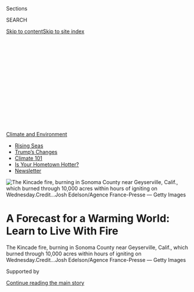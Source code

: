 <div id="app">

<div>

<div>

<div>

<div class="NYTAppHideMasthead css-ikk3s8 e1suatyy0">

<div class="section css-133zg39 e1suatyy2">

<div class="css-eph4ug er09x8g0">

<div class="css-6n7j50">

</div>

<span class="css-1dv1kvn">Sections</span>

<div class="css-10488qs">

<span class="css-1dv1kvn">SEARCH</span>

</div>

[Skip to content](#site-content)[Skip to site
index](#site-index)

</div>

<div class="css-10698na e1huz5gh0">

</div>

</div>

</div>

</div>

<div data-aria-hidden="false">

<div id="site-content" data-role="main">

<div>

<div class="css-1aor85t" style="opacity:0.000000001;z-index:-1;visibility:hidden">

<div class="css-1hqnpie">

<div class="css-epjblv">

<span class="css-17xtcya">[Climate](/section/climate)</span><span class="css-x15j1o">|</span><span class="css-fwqvlz">A
Forecast for a Warming World: Learn to Live With
Fire</span>

</div>

<div class="css-k008qs">

<div class="css-1iwv8en">

<span class="css-18z7m18"></span>

<div>

</div>

</div>

<span class="css-1n6z4y">https://nyti.ms/2BGMPNH</span>

<div class="css-1705lsu">

<div class="css-4xjgmj">

<div class="css-4skfbu" data-role="toolbar" data-aria-label="Social Media Share buttons, Save button, and Comments Panel with current comment count" data-testid="share-tools">

  - 
  - 
  - 
  - 
    
    <div class="css-6n7j50">
    
    </div>

  - 
  - 

</div>

</div>

</div>

</div>

</div>

</div>

<div id="NYT_TOP_BANNER_REGION" class="css-11qgg8s">

<div>

<div id="styln-prism-menu-1591906231550" class="section interactive-content interactive-size-medium css-1du2ztb">

<div class="css-17ih8de interactive-body">

<div id="scroll-container" class="css-1gj85ro">

[<span class="styln-title-wrap"><span class="css-1pje3qr">Climate
and</span><span class="css-1pje3qr">
Environment</span></span>](https://www.nytimes.com/section/climate?action=click&pgtype=Article&state=default&region=TOP_BANNER&context=storylines_menu)

  - [Rising
    Seas](https://www.nytimes.com/2020/07/30/climate/sea-level-inland-floods.html?action=click&pgtype=Article&state=default&region=TOP_BANNER&context=storylines_menu)
  - [Trump’s
    Changes](https://www.nytimes.com/interactive/2020/climate/trump-environment-rollbacks.html?action=click&pgtype=Article&state=default&region=TOP_BANNER&context=storylines_menu)
  - [Climate 101](https://www.nytimes.com/interactive/2020/04/19/climate/climate-crash-course-1.html?action=click&pgtype=Article&state=default&region=TOP_BANNER&context=storylines_menu)
  - [Is Your Hometown
    Hotter?](https://www.nytimes.com/interactive/2018/08/30/climate/how-much-hotter-is-your-hometown.html?action=click&pgtype=Article&state=default&region=TOP_BANNER&context=storylines_menu)
  - [Newsletter](https://www.nytimes.com/newsletters/climate-change?action=click&pgtype=Article&state=default&region=TOP_BANNER&context=storylines_menu)

</div>

</div>

</div>

</div>

</div>

<div id="fullBleedHeaderContent">

<div class="css-9fsmc8">

![<span class="css-16f3y1r e13ogyst0" data-aria-hidden="true">The
Kincade fire, burning in Sonoma County near Geyserville, Calif., which
burned through 10,000 acres within hours of igniting on
Wednesday.</span><span class="css-cnj6d5 e1z0qqy90" itemprop="copyrightHolder"><span class="css-1ly73wi e1tej78p0">Credit...</span><span><span>Josh
Edelson/Agence France-Presse — Getty
Images</span></span></span>](https://static01.nyt.com/images/2019/10/24/climate/24CLI-FIRES1/24CLI-FIRES1-articleLarge.jpg?quality=75&auto=webp&disable=upscale)

</div>

<div class="css-1pumfk">

<div class="css-1vkm6nb ehdk2mb0">

# A Forecast for a Warming World: Learn to Live With Fire

</div>

</div>

<div class="css-nwzfg5 e1gnum310">

<span class="css-1f9pvn2 climate">The Kincade fire, burning in Sonoma
County near Geyserville, Calif., which burned through 10,000 acres
within hours of igniting on
Wednesday.</span><span class="css-cnj6d5 e1z0qqy90" itemprop="copyrightHolder"><span class="css-1ly73wi e1tej78p0">Credit...</span><span><span>Josh
Edelson/Agence France-Presse — Getty Images</span></span></span>

</div>

<div id="sponsor-wrapper" class="css-1hyfx7x">

<div id="sponsor-slug" class="css-19vbshk">

Supported by

</div>

[Continue reading the main
story](#after-sponsor)

<div id="sponsor" class="ad sponsor-wrapper" style="text-align:center;height:100%;display:block">

</div>

<div id="after-sponsor">

</div>

</div>

<div class="css-1wx1auc e1gnum311">

<div class="css-18e8msd">

<div class="css-pdw9fk epjyd6m0">

<div class="css-1txwxcy ey68jwv0" data-aria-hidden="true">

[![Thomas
Fuller](https://static01.nyt.com/images/2018/06/12/multimedia/author-thomas-fuller/author-thomas-fuller-thumbLarge.png
"Thomas Fuller")](https://www.nytimes.com/by/thomas-fuller)[![Kendra
Pierre-Louis](https://static01.nyt.com/images/2018/07/16/multimedia/author-kendra-pierre-louis/author-kendra-pierre-louis-thumbLarge.png
"Kendra Pierre-Louis")](https://www.nytimes.com/by/kendra-pierre-louis)

</div>

<div class="css-1baulvz">

By [<span class="css-1baulvz" itemprop="name">Thomas
Fuller</span>](https://www.nytimes.com/by/thomas-fuller) and
[<span class="css-1baulvz last-byline" itemprop="name">Kendra
Pierre-Louis</span>](https://www.nytimes.com/by/kendra-pierre-louis)

</div>

</div>

  - 
    
    <div class="css-ld3wwf e16638kd2">
    
    Published Oct. 24, 2019Updated Oct. 30,
    2019
    
    </div>

  - 
    
    <div class="css-4xjgmj">
    
    <div class="css-pvvomx" data-role="toolbar" data-aria-label="Social Media Share buttons, Save button, and Comments Panel with current comment count" data-testid="share-tools">
    
      - 
      - 
      - 
      - 
        
        <div class="css-6n7j50">
        
        </div>
    
      - 
      - 
    
    </div>
    
    </div>

</div>

</div>

</div>

<div class="section meteredContent css-1r7ky0e" name="articleBody" itemprop="articleBody">

<div class="css-1fanzo5 StoryBodyCompanionColumn">

<div class="css-53u6y8">

SAN FRANCISCO — Facing down 600
[wildfires](https://www.nytimes.com/2019/10/28/us/california-fires-getty-kincade-tick-sonoma-county.html)
in the past three days alone, emergency workers rushed to evacuate tens
of thousands of people in Southern
[California](https://www.nytimes.com/2019/10/24/us/california-fires-today.html)
on Thursday as a state utility said one of its major transmission lines
broke near the source of the out-of-control
[Kincade](https://www.nytimes.com/2019/10/24/us/california-fires-today.html)
blaze in Northern California.

The [Kincade
fire](https://www.nytimes.com/2019/10/24/us/california-fires-today.html),
the largest this week, tore through steep canyons in the wine country of
northern Sonoma County, racing across 16,000 acres within hours of
igniting. Wind gusts pushed the fire through forests like blow torches,
leaving firefighters with little opportunity to stop or slow down the
walls of flames tromping across wild lands and across highways
overnight.

And north of Los Angeles, 50,000 people were evacuated as strong winds
swept
[fires](https://www.nytimes.com/2019/10/24/us/california-fires-today.html)
into the canyons of Santa Clarita, threatening many homes.

</div>

</div>

<div>

</div>

<div class="css-1fanzo5 StoryBodyCompanionColumn">

<div class="css-53u6y8">

Aerial footage of the Kincade fire showed homes engulfed in flames
propelled by high winds that could become even stronger in the coming
days. But beyond the destruction, which appeared limited on Thursday to
several dozen buildings, hundreds of thousands of people were affected,
both by the fires and a deliberate blackout meant to prevent them.
Schools and businesses closed and thousands of people evacuated their
homes.

</div>

</div>

<div class="css-1fanzo5 StoryBodyCompanionColumn">

<div class="css-53u6y8">

All this is happening after three straight years of record-breaking
fires that researchers say are likely to continue in a warming world and
which raise an important question: How to live in an ecosystem that is
primed to burn?

</div>

</div>

<div>

</div>

<div class="css-1fanzo5 StoryBodyCompanionColumn">

<div class="css-53u6y8">

“I think the perception is that we’re supposed to control them. But in a
lot of cases we cannot,” said John Abatzoglou, an associate professor at
the University of Idaho. “And that may allow us to think a little bit
differently about how we live with fire. We call it wildfire for reason
— it’s not domesticated fire.”

According to the [National Climate
Assessmen](https://www.nytimes.com/2018/11/23/climate/us-climate-report.html?module=inline)t,
the government report that summarizes present and future effects of a
warming climate on the United States, fire is a growing problem. Climate
change will lead to more wildfires nationwide as hotter temperatures dry
out plants, making them easier to ignite.

</div>

</div>

<div class="css-1fanzo5 StoryBodyCompanionColumn">

<div class="css-53u6y8">

The total area burned in a single year by wildfires in the United States
has only exceeded 13,900 square miles — an area larger than the country
of Belgium — four times since the middle of last century. All four times
have happened this decade, [according to the National Oceanic and
Atmospheric Administration and
NASA](https://www.esrl.noaa.gov/csd/projects/firex-aq/whitepaper.pdf).

<div id="NYT_MAIN_CONTENT_1_REGION" class="css-9tf9ac">

<div>

<div id="styln-prism-guide-1593610178459" class="section interactive-content interactive-size-medium css-1ftcdic">

<div class="css-17ih8de interactive-body">

<div id="prism-freeform-block-37356" class="css-19mumt8" data-role="complementary" data-storyline="Climate and Environment" data-truncated="false" tabindex="0">

<div class="css-a8d9oz">

<div>

[](https://www.nytimes.com/section/climate?action=click&pgtype=Article&state=default&region=MAIN_CONTENT_1&context=storylines_keepup)

### Climate and Environment ›

#### Keep Up on the Latest Climate News

Updated July 30, 2020

Here’s what you need to know about the latest climate change news this
week:

  -   - [Floods
        in](https://www.nytimes.com/2020/07/30/climate/bangladesh-floods.html?action=click&pgtype=Article&state=default&region=MAIN_CONTENT_1&context=storylines_keepup)[Bangladesh](https://www.nytimes.com/2020/07/30/climate/bangladesh-floods.html?action=click&pgtype=Article&state=default&region=MAIN_CONTENT_1&context=storylines_keepup)
        are punishing the people least responsible for climate change.
      - As climate change raises sea levels, [storm surges and high
        tides](https://www.nytimes.com/2020/07/30/climate/sea-level-inland-floods.html?action=click&pgtype=Article&state=default&region=MAIN_CONTENT_1&context=storylines_keepup)
        are likely to push farther inland.
      - The E.P.A. inspector general plans to investigate whether a
        rollback of fuel efficiency standards [violated government
        rules](https://www.nytimes.com/2020/07/27/climate/trump-fuel-efficiency-rule.html?action=click&pgtype=Article&state=default&region=MAIN_CONTENT_1&context=storylines_keepup).

<div id="styln-survey-component-37356" class="styln-survey-component">

</div>

</div>

</div>

</div>

</div>

</div>

</div>

</div>

“There is anger in the community,” said Michael Gossman, the deputy
county administrator of Sonoma County’s office of recovery and
resilience, in an interview this year. In 2017 his California county was
devastated by the Sonoma Complex fires, which killed 24 and burned more
than 170 square miles. Gov. Gavin Newsom said the conditions this week
were analogous to those of 2017.

Many residents in Northern California faced a twin threat on Thursday:
fires, but also the deliberate power outages meant to mitigate the
blazes. Both the Kincade fire and a small fire that ignited Thursday
morning, the Spring fire, occurred in or near areas where the state
utility, Pacific Gas and Electric, had turned off the power.

The fires “brought out some longer standing institutional issues around
equity,” Mr. Gossman said. Critics say electricity cutoffs
disproportionately harm low-income people who cannot afford solar and
battery backup systems or gas-based generators, as well as sick and
disabled people who rely on electricity to run life-saving medical
equipment.

</div>

</div>

<div class="css-79elbk" data-testid="photoviewer-wrapper">

<div class="css-z3e15g" data-testid="photoviewer-wrapper-hidden">

</div>

<div class="css-1a48zt4 ehw59r15" data-testid="photoviewer-children">

![<span class="css-16f3y1r e13ogyst0" data-aria-hidden="true">A
firefighter spraying water on a burning home in Sonoma County on
Thursday.</span><span class="css-cnj6d5 e1z0qqy90" itemprop="copyrightHolder"><span class="css-1ly73wi e1tej78p0">Credit...</span><span>Noah
Berger/Associated
Press</span></span>](https://static01.nyt.com/images/2019/10/24/climate/24CLI-FIRES2/merlin_163246050_ee8f9d3f-7476-42a4-adca-337f20bf6e09-articleLarge.jpg?quality=75&auto=webp&disable=upscale)

</div>

</div>

<div class="css-79elbk" data-testid="photoviewer-wrapper">

<div class="css-z3e15g" data-testid="photoviewer-wrapper-hidden">

</div>

<div class="css-1a48zt4 ehw59r15" data-testid="photoviewer-children">

<div class="css-1xdhyk6 erfvjey0">

<span class="css-1ly73wi e1tej78p0">Image</span>

<div class="css-zjzyr8">

<div data-testid="lazyimage-container" style="height:257.77777777777777px">

</div>

</div>

</div>

<span class="css-16f3y1r e13ogyst0" data-aria-hidden="true">Setting the
perimeter of a prescribed burn area on Brawley Mountain in northern
Georgia earlier this
year.</span><span class="css-cnj6d5 e1z0qqy90" itemprop="copyrightHolder"><span class="css-1ly73wi e1tej78p0">Credit...</span><span>Dustin
Chambers for The New York Times</span></span>

</div>

</div>

<div class="css-1fanzo5 StoryBodyCompanionColumn">

<div class="css-53u6y8">

Although winds in California were forecast to subside later on Thursday,
officials warned that the extreme winds and dry conditions that create
high risk for fires could return on Sunday. This is why government
agencies are preparing themselves to deal with fires that are
increasingly seen as inevitable.

</div>

</div>

<div class="css-1fanzo5 StoryBodyCompanionColumn">

<div class="css-53u6y8">

Prescribed burns, or planned fires, like one set last spring on Brawley
Mountain in Georgia in Southern Appalachia roughly 100 miles north of
Atlanta, are often seen as part of the solution.

The idea that fire could itself be used to help fight fire and restore
ecosystems first gained institutional acceptance in the South. In 1958 a
policy change was made to allow for the first prescribed burn in a
national park, at Everglades National Park in Florida.

For some time, the practice remained anomalous outside of the South. But
within the south, according to Nathan Klaus, a senior wildlife biologist
with the Georgia Department of Natural Resources, even private
landowners would occasionally set smaller, controlled fires on their
property.

Before the era of fire suppression, north Georgia around Brawley
Mountain used to burn roughly every three to five years, according to
Dr. Klaus. Those blazes allowed species that could withstand some fire,
like the longleaf pine, to proliferate and flourish, shaping local
ecosystems.

Some of those fires were caused by natural events like lightning; others
were caused by human activity. The Forest Service notes that Native
Americans used prescribed burns to help with food production. These
smaller fires act as a kind of incendiary rake, clearing out grasses,
shrubs and other plant matter before they can overgrow to become fuel
for bigger, more extreme
fires.

</div>

</div>

<div style="max-width:100%;margin:0 auto">

<div class="css-17dprlf" data-id="100000006787642" data-slug="fire-suppression" style="max-width:300px">

</div>

</div>

<div class="css-1fanzo5 StoryBodyCompanionColumn">

<div class="css-53u6y8">

Dave Martin, who oversees fire and aviation management in the Forest
Service’s southern region, said that a prescribed burn costs about $30
to $35 an acre — versus spending about $1,000 dollars an acre for
putting out a fire. “The cost of suppressing a fire is more than a
prescribed burn,” he said.

</div>

</div>

<div class="css-1fanzo5 StoryBodyCompanionColumn">

<div class="css-53u6y8">

It was a combination of forest overgrowth and drought conditions that
helped fuel Tennessee’s [Great Smoky Mountains
Fires](https://www.nytimes.com/2016/11/29/us/gatlinburg-tennessee-wildfire.html?searchResultPosition=4)
in 2016, which killed at least 14 people. Several fires burned across
eight southeastern states that year, the same year Kansas experienced
the largest wildfire in its history to date. That blaze, the Anderson
Creek prairie fire, which also affected Oklahoma, blackened some 625
square miles.

The 2016 wildfires also allowed researchers to compare fire intensity
between areas that had undergone a prescribed burn and those that had
not. The fires in areas that had undergone prescribed were less intense.
“It went from a 20- to 30-foot breaking front,” said Dr. Klaus in
reference to the height of the leading edge of the blaze on wild lands
that had not burned, “to two to three feet.”

Reintroducing fire to the land is more complex than lighting a match.
You cannot burn where people live, for example. But nationwide, housing
near wild lands [is the fastest growing land-use type in the United
States](https://www.nytimes.com/2018/11/15/climate/california-fires-wildland-urban-interface.html).
More people are moving into areas that are more likely to burn, and in
some cases they may oppose prescribed burning.

“Part of doing this work means educating local communities,” said Mike
Brod, the fire and natural resources staff officer of the
Chattahoochee-Oconee National
Forests.

</div>

</div>

<div class="css-79elbk" data-testid="photoviewer-wrapper">

<div class="css-z3e15g" data-testid="photoviewer-wrapper-hidden">

</div>

<div class="css-1a48zt4 ehw59r15" data-testid="photoviewer-children">

<div class="css-1xdhyk6 erfvjey0">

<span class="css-1ly73wi e1tej78p0">Image</span>

<div class="css-zjzyr8">

<div data-testid="lazyimage-container" style="height:257.77777777777777px">

</div>

</div>

</div>

<span class="css-16f3y1r e13ogyst0" data-aria-hidden="true">Monitoring
the prescribed burn on Brawley Mountain earlier this
year. </span><span class="css-cnj6d5 e1z0qqy90" itemprop="copyrightHolder"><span class="css-1ly73wi e1tej78p0">Credit...</span><span>Dustin
Chambers for The New York
Times</span></span>

</div>

</div>

<div class="css-79elbk" data-testid="photoviewer-wrapper">

<div class="css-z3e15g" data-testid="photoviewer-wrapper-hidden">

</div>

<div class="css-1a48zt4 ehw59r15" data-testid="photoviewer-children">

<div class="css-1xdhyk6 erfvjey0">

<span class="css-1ly73wi e1tej78p0">Image</span>

<div class="css-zjzyr8">

<div data-testid="lazyimage-container" style="height:257.77777777777777px">

</div>

</div>

</div>

<span class="css-16f3y1r e13ogyst0" data-aria-hidden="true">The Kincade
Fire ravaging a vineyard in Geyserville,
Calif.</span><span class="css-cnj6d5 e1z0qqy90" itemprop="copyrightHolder"><span class="css-1ly73wi e1tej78p0">Credit...</span><span>Justin
Sullivan/Getty Images</span></span>

</div>

</div>

<div class="css-1fanzo5 StoryBodyCompanionColumn">

<div class="css-53u6y8">

And there are limits to prescribed burning. If conditions are too wet, a
fire won’t ignite, but if it’s too dry, the fire is hard to contain.
Like Goldilocks, for wild land managers the conditions have to be just
right. This includes not just the wind’s speed, which can affect the
spread of a fire, but also its direction.

</div>

</div>

<div class="css-1fanzo5 StoryBodyCompanionColumn">

<div class="css-53u6y8">

And once the burn starts, its smoke can travel great distances. Smoke
from last year’s California’s wildfires not only threw a haze over much
of the state, but transformed sunsets as far away as Washington, D.C. On
Thursday, NOAA warned residents of the Bay Area that “shifting winds
tomorrow will likely cause the smoke to be directly over much of the
region,” as a result of the Kincade fire.

So during planned burns great pains have to be taken to make sure that
the smoke is directed away from population centers. “If the smoke isn’t
doing what we want it to do, we’ll shut it down,” said Nick Peters, the
acting district fire management officer for the Chattooga River ranger
district in the Chattahoochee-Oconee National Forests.

The particulates in wildfire smoke are similar to the kind of pollution
that gets released from burning gasoline or coal. Called PM 2.5, the
tiny particles are associated with negative health effects. Out west,
the rise of giant wildfires has worsened air pollution enough to erode
some of the [air-quality gains from the Clean Air
Act](https://www.pnas.org/content/115/31/7901).

</div>

</div>

<div class="css-79elbk" data-testid="photoviewer-wrapper">

<div class="css-z3e15g" data-testid="photoviewer-wrapper-hidden">

</div>

<div class="css-1a48zt4 ehw59r15" data-testid="photoviewer-children">

<div class="css-1xdhyk6 erfvjey0">

<span class="css-1ly73wi e1tej78p0">Image</span>

<div class="css-zjzyr8">

<div data-testid="lazyimage-container" style="height:257.77777777777777px">

</div>

</div>

</div>

<span class="css-16f3y1r e13ogyst0" data-aria-hidden="true">A map of the
Chattahoochee National Forest in Georgia. Rangers take pains to ensure
smoke from prescribed burns is directed away from population
centers.</span><span class="css-cnj6d5 e1z0qqy90" itemprop="copyrightHolder"><span class="css-1ly73wi e1tej78p0">Credit...</span><span>Dustin
Chambers for The New York
Times</span></span>

</div>

</div>

<div class="css-79elbk" data-testid="photoviewer-wrapper">

<div class="css-z3e15g" data-testid="photoviewer-wrapper-hidden">

</div>

<div class="css-1a48zt4 ehw59r15" data-testid="photoviewer-children">

<div class="css-1xdhyk6 erfvjey0">

<span class="css-1ly73wi e1tej78p0">Image</span>

<div class="css-zjzyr8">

<div data-testid="lazyimage-container" style="height:257.77777777777777px">

</div>

</div>

</div>

<span class="css-16f3y1r e13ogyst0" data-aria-hidden="true">Firefighters
lighting a fire ahead of the Kincade fire as a containment measure on
Thursday.</span><span class="css-cnj6d5 e1z0qqy90" itemprop="copyrightHolder"><span class="css-1ly73wi e1tej78p0">Credit...</span><span>Justin
Sullivan/Getty Images</span></span>

</div>

</div>

<div class="css-1fanzo5 StoryBodyCompanionColumn">

<div class="css-53u6y8">

Earlier this year NOAA and NASA launched a
[mission](https://esrl.noaa.gov/csd/projects/firex-aq/) to learn more
about wildfire smoke. The program flew planes into western wildfires and
Midwestern agricultural fires throughout the summer and into the fall.

A lot of wildfire and climate research is divided into two camps:
observational modelers (who run large computer simulations) and
researchers (who gather observational data using sophisticated monitors)
said Rajan Chakrabarty, an assistant professor at the Washington
University in St. Louis. The goal of the mission was to bridge that gap.

</div>

</div>

<div class="css-1fanzo5 StoryBodyCompanionColumn">

<div class="css-53u6y8">

But flying into a fire is not for the weak bellied. As the plane flies
through a blaze, the cabin fills with the smell of smoke evocative of a
barbecue or a campfire. And sampling a fire plume often involves the
kind of rollicking, stomach churning turbulence that commercial flights
go out of their way to avoid.

By taking samples during an active fire, scientists hope to understand
what’s in the smoke, and how the chemical makeup changes over time.

“This air is getting blown downwind, so it’s going to impact areas
outside of just where the fire was burning,” said Hannah Halliday, a
researcher at NASA Langley, who also participated in the mission. “And
we have models for how emissions change, but we want to make sure that
we have that chemistry right, and the physics right.”

The hope is that, over the long term, the smoke models will be as
sophisticated as weather models, and can let people know well in advance
when they’ll need to prepare for smoke, even if they are relatively far
from the site of a
fire.

</div>

</div>

<div class="css-79elbk" data-testid="photoviewer-wrapper">

<div class="css-z3e15g" data-testid="photoviewer-wrapper-hidden">

</div>

<div class="css-1a48zt4 ehw59r15" data-testid="photoviewer-children">

<div class="css-1xdhyk6 erfvjey0">

<span class="css-1ly73wi e1tej78p0">Image</span>

<div class="css-zjzyr8">

<div data-testid="lazyimage-container" style="height:257.77777777777777px">

</div>

</div>

</div>

<span class="css-16f3y1r e13ogyst0" data-aria-hidden="true">New growth
sprouting three months after a prescribed burn in Tallulah Gorge State
Park in northeastern
Georgia.</span><span class="css-cnj6d5 e1z0qqy90" itemprop="copyrightHolder"><span class="css-1ly73wi e1tej78p0">Credit...</span><span>Dustin
Chambers for The New York Times</span></span>

</div>

</div>

<div class="css-1fanzo5 StoryBodyCompanionColumn">

<div class="css-53u6y8">

For more news on climate and the environment, [follow @NYTClimate on
Twitter](https://twitter.com/nytclimate).

Thomas Fuller reported from San Francisco. Kendra Pierre-Louis reported
from Brawley Mountain, Ga., and Idaho.

</div>

</div>

<div>

</div>

</div>

<div>

</div>

<div>

</div>

<div>

</div>

<div>

<div id="bottom-wrapper" class="css-1ede5it">

<div id="bottom-slug" class="css-l9onyx">

Advertisement

</div>

[Continue reading the main
story](#after-bottom)

<div id="bottom" class="ad bottom-wrapper" style="text-align:center;height:100%;display:block;min-height:90px">

</div>

<div id="after-bottom">

</div>

</div>

</div>

</div>

</div>

## Site Index

<div>

</div>

## Site Information Navigation

  - [© <span>2020</span> <span>The New York Times
    Company</span>](https://help.nytimes.com/hc/en-us/articles/115014792127-Copyright-notice)

<!-- end list -->

  - [NYTCo](https://www.nytco.com/)
  - [Contact
    Us](https://help.nytimes.com/hc/en-us/articles/115015385887-Contact-Us)
  - [Work with us](https://www.nytco.com/careers/)
  - [Advertise](https://nytmediakit.com/)
  - [T Brand Studio](http://www.tbrandstudio.com/)
  - [Your Ad
    Choices](https://www.nytimes.com/privacy/cookie-policy#how-do-i-manage-trackers)
  - [Privacy](https://www.nytimes.com/privacy)
  - [Terms of
    Service](https://help.nytimes.com/hc/en-us/articles/115014893428-Terms-of-service)
  - [Terms of
    Sale](https://help.nytimes.com/hc/en-us/articles/115014893968-Terms-of-sale)
  - [Site
    Map](https://spiderbites.nytimes.com)
  - [Help](https://help.nytimes.com/hc/en-us)
  - [Subscriptions](https://www.nytimes.com/subscription?campaignId=37WXW)

</div>

</div>

</div>

</div>
